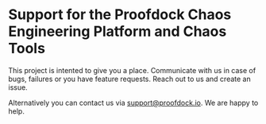 # Support for the Proofdock Chaos Engineering Platform and Chaos Tools

This project is intented to give you a place. Communicate with us in case of bugs, failures or you have feature requests. Reach out to us and create an issue.

Alternatively you can contact us via support@proofdock.io. We are happy to help.
